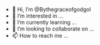 - 👋 Hi, I’m @BythegraceofgodgoI
- 👀 I’m interested in ...
- 🌱 I’m currently learning ...
- 💞️ I’m looking to collaborate on ...
- 📫 How to reach me ...

<!---i dont know what this is or what 
what i am doing
BythegraceofgodgoI/BythegraceofgodgoI is a ✨ special ✨ repository because its `README.md` (this file) appears on your GitHub profile.
You can click the Preview link to take a look at your changes.
--->

